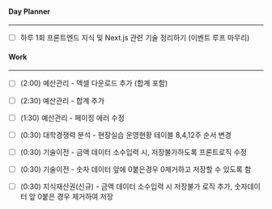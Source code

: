 
#### Day Planner
---
- [ ] 하루 1회 프론트엔드 지식 및 Next.js 관련 기술 정리하기 (이벤트 루프 마무리)


#### Work
---
- [ ] (2:00) 예산관리 - 엑셀 다운로드 추가 (합계 포함)
- [ ] (2:30) 예산관리 - 합계 추가
- [ ] (1:30) 예산관리 - 페이징 에러 수정
- [ ] (0:30) 대학경쟁력 분석 - 현장실습 운영현황 테이블 8,4,12주 순서 변경
- [ ] (0:30) 기술이전 - 금액 데이터 소수입력 시, 저장불가하도록 프론트로직 수정
- [ ] (0:30) 기술이전 - 숫자 데이터 앞에 0붙은경우 0제거하고 저장할 수 있도록 함
- [ ] (0:30) 지식재산권(신규) - 금액 데이터 소수입력 시 저장불가 로직 추가, 숫자데이터 앞 0붙은 경우 제거하여 저장

